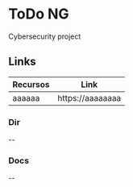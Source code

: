 # ToDo NG

Cybersecurity project 

## Links
| Recursos | Link |
| ------ | ------ |
| aaaaaa | https://aaaaaaaa |

### Dir
--

### Docs
--
